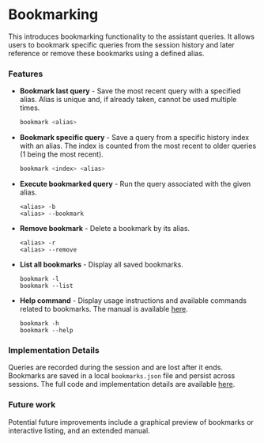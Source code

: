 # Bookmarking 

This introduces bookmarking functionality to the assistant queries. It allows users to bookmark specific queries from the session history and later reference or remove these bookmarks using a defined alias.

### Features

- **Bookmark last query** - Save the most recent query with a specified alias. Alias is unique and, if already taken, cannot be used multiple times.
  ```sh
  bookmark <alias>
  ```
- **Bookmark specific query** - Save a query from a specific history index with an alias. The index is counted from the most recent to older queries (1 being the most recent).
  ```sh
  bookmark <index> <alias>
  ```
- **Execute bookmarked query** - Run the query associated with the given alias.
  ```shell
  <alias> -b
  <alias> --bookmark
  ```
- **Remove bookmark** - Delete a bookmark by its alias.
  ```shell
  <alias> -r
  <alias> --remove
  ```
- **List all bookmarks** - Display all saved bookmarks.
  ```shell
  bookmark -l
  bookmark --list
  ```
- **Help command** - Display usage instructions and available commands related to bookmarks. The manual is available [here](https://github.com/smart-linux-shell/ishell/blob/32_bookmarking/tui-tux/manuals/bookmark.txt).
  ```shell
  bookmark -h
  bookmark --help
  ```
  
### Implementation Details

Queries are recorded during the session and are lost after it ends. Bookmarks are saved in a local `bookmarks.json` file and persist across sessions.
The full code and implementation details are available [here](https://github.com/smart-linux-shell/ishell/blob/32_bookmarking/tui-tux/bookmarks.cpp).

### Future work

Potential future improvements include a graphical preview of bookmarks or interactive listing, and an extended manual.